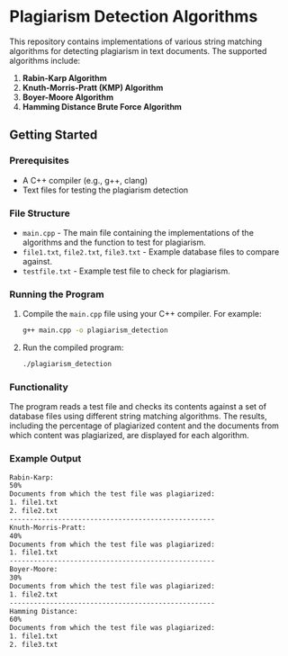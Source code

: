# Plagiarism Detection Algorithms

This repository contains implementations of various string matching algorithms for detecting plagiarism in text documents. The supported algorithms include:

1. **Rabin-Karp Algorithm**
2. **Knuth-Morris-Pratt (KMP) Algorithm**
3. **Boyer-Moore Algorithm**
4. **Hamming Distance Brute Force Algorithm**

## Getting Started

### Prerequisites

- A C++ compiler (e.g., g++, clang)
- Text files for testing the plagiarism detection

### File Structure

- `main.cpp` - The main file containing the implementations of the algorithms and the function to test for plagiarism.
- `file1.txt`, `file2.txt`, `file3.txt` - Example database files to compare against.
- `testfile.txt` - Example test file to check for plagiarism.

### Running the Program

1. Compile the `main.cpp` file using your C++ compiler. For example:

    ```sh
    g++ main.cpp -o plagiarism_detection
    ```

2. Run the compiled program:

    ```sh
    ./plagiarism_detection
    ```

### Functionality

The program reads a test file and checks its contents against a set of database files using different string matching algorithms. The results, including the percentage of plagiarized content and the documents from which content was plagiarized, are displayed for each algorithm.

### Example Output

```sh
Rabin-Karp: 
50%
Documents from which the test file was plagiarized: 
1. file1.txt
2. file2.txt
---------------------------------------------------
Knuth-Morris-Pratt: 
40%
Documents from which the test file was plagiarized: 
1. file1.txt
---------------------------------------------------
Boyer-Moore: 
30%
Documents from which the test file was plagiarized: 
1. file2.txt
---------------------------------------------------
Hamming Distance: 
60%
Documents from which the test file was plagiarized: 
1. file1.txt
2. file3.txt
